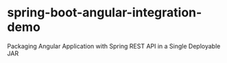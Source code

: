 # spring-boot-angular-integration-demo
Packaging Angular Application with Spring REST API in a Single Deployable JAR
